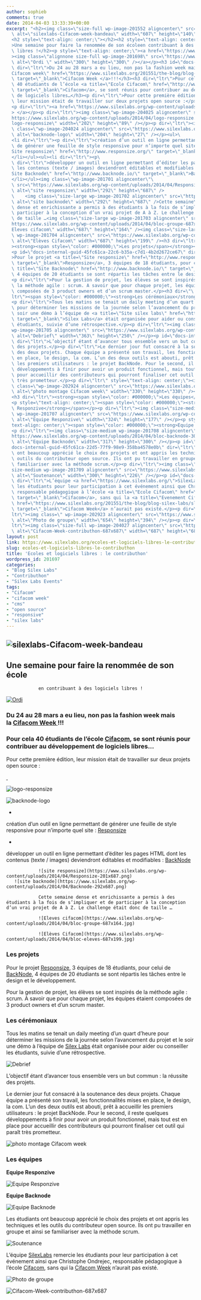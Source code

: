 ```yaml
---
author: sophieb
comments: true
date: 2014-04-03 13:33:39+00:00
excerpt: "<h2><img class=\"size-full wp-image-201552 aligncenter\" src=\"https://www.silexlabs.org/wp-content/uploads/2014/03/silexlabs-Cifacom-week-bandeau.png\"\
  \ alt=\"silexlabs-Cifacom-week-bandeau\" width=\"607\" height=\"140\" /></h2>\
  <h2 style=\"text-align: center;\"></h2><h2 style=\"text-align: center;\"\
  >Une semaine pour faire la renommée de son écoleen contribuant à des logiciels\
  \ libres !</h2><p style=\"text-align: center;\"><a href=\"https://www.silexlabs.org/wp-content/uploads/2014/04/ecran.jpg\"\
  ><img class=\"alignnone size-full wp-image-201698\" src=\"https://www.silexlabs.org/wp-content/uploads/2014/04/ecran.jpg\"\
  \ alt=\"Ordi \" width=\"300\" height=\"300\" /></a></p><h3 id=\"docs-internal-guid-45fc61ca-22b3-cbea-fdd7-607cad378836\"\
  \ dir=\"ltr\">Du 24 au 28 mars a eu lieu, non pas la fashion week mais la <a title=\"\
  Cifacom week\" href=\"https://www.silexlabs.org/201551/the-blog/blog-silex-labs/sl-events/cifacom-week-40-etudiants-pour-creer-2-projets-open-source-en-1-semaine/\"\
  \ target=\"_blank\">Cifacom Week </a>!!!</h3><h3 dir=\"ltr\">Pour cela\
  \ 40 étudiants de l’école <a title=\"Ecole Cifacom\" href=\"http://www.cifacom.com/\"\
  \ target=\"_blank\">Cifacom</a>, se sont réunis pour contribuer au développement\
  \ de logiciels libres…</h3><p dir=\"ltr\">Pour cette première édition,\
  \ leur mission était de travailler sur deux projets open source :</p>\
  <p dir=\"ltr\"><a href=\"https://www.silexlabs.org/wp-content/uploads/2014/04/Capture-d’écran-2014-04-01-à-11.44.50.png\"\
  > </a></p><p dir=\"ltr\"><img class=\"wp-image-204025 aligncenter\" src=\"\
  https://www.silexlabs.org/wp-content/uploads/2014/04/logo-responsize.png\" alt=\"\
  logo-responsize\" width=\"202\" height=\"89\" /></p><p dir=\"ltr\"><img\
  \ class=\"wp-image-204024 aligncenter\" src=\"https://www.silexlabs.org/wp-content/uploads/2014/04/backnode-logo.jpeg\"\
  \ alt=\"backnode-logo\" width=\"204\" height=\"27\" /></p><ul>\
  <li dir=\"ltr\"><p dir=\"ltr\">création d’un outil en ligne permettant\
  \ de générer une feuille de style responsive pour n’importe quel site : <a title=\"\
  Site responsize\" href=\"http://www.responsize.org/\" target=\"_blank\">Responsize</a></p>\
  </li></ul><ul><li dir=\"ltr\"><p\
  \ dir=\"ltr\">développer un outil en ligne permettant d’éditer les pages HTML dont\
  \ les contenus (texte / images) deviendront éditables et modifiables : <a title=\"\
  Site Backnode\" href=\"http://www.backnode.io/\" target=\"_blank\">BackNode</a></p>\
  </li></ul><img class=\"wp-image-201701 aligncenter\"\
  \ src=\"https://www.silexlabs.org/wp-content/uploads/2014/04/Responsize-201x687.png\"\
  \ alt=\"site responsize\" width=\"292\" height=\"687\" />                      \
  \    <img class=\"size-large wp-image-201702 aligncenter\" src=\"https://www.silexlabs.org/wp-content/uploads/2014/04/Backnode-292x687.png\"\
  \ alt=\"site backnode\" width=\"292\" height=\"687\" />Cette semaine\
  \ dense et enrichissante a permis à des étudiants à la fois de s’impliquer et de\
  \ participer à la conception d’un vrai projet de A à Z. Le challenge était donc\
  \ de taille …<img class=\"size-large wp-image-201703 aligncenter\" src=\"\
  https://www.silexlabs.org/wp-content/uploads/2014/04/bloc-groupe-687x164.jpg\" alt=\"\
  Eleves cifacom\" width=\"687\" height=\"164\" /><img class=\"size-large\
  \ wp-image-201704 aligncenter\" src=\"https://www.silexlabs.org/wp-content/uploads/2014/04/bloc-eleves-687x199.jpg\"\
  \ alt=\"Elèves Cifacom\" width=\"687\" height=\"199\" /><h3 dir=\"ltr\"\
  ><strong><span style=\"color: #000000;\">Les projets</span></strong></h3>\
  <p id=\"docs-internal-guid-45fc61ca-22c6-b35a-c7d1-4b2d2672ce67\" dir=\"ltr\"\
  >Pour le projet <a title=\"Site responsize\" href=\"http://www.responsize.org/\"\
  \ target=\"_blank\">Responsize</a>, 3 équipes de 18 étudiants, pour celui de <a\
  \ title=\"Site Backnode\" href=\"http://www.backnode.io/\" target=\"_blank\">BackNode</a>,\
  \ 4 équipes de 20 étudiants se sont répartis les tâches entre le design et le développement.</p>\
  <p dir=\"ltr\">Pour la gestion de projet, les élèves se sont inspirés de\
  \ la méthode agile : scrum. A savoir que pour chaque projet, les équipes étaient\
  \ composées de 3 product owners et d’un scrum master.</p><h3 dir=\"\
  ltr\"><span style=\"color: #000000;\"><strong>Les cérémoniaux</strong></span></h3>\
  <p dir=\"ltr\">Tous les matins se tenait un daily meeting d’un quart d’heure\
  \ pour déterminer les missions de la journée selon l’avancement du projet et le\
  \ soir une démo à l’équipe de <a title=\"Site silex labs\" href=\"https://www.silexlabs.org/\"\
  \ target=\"_blank\">Silex Labs</a> était organisée pour aider ou conseiller les\
  \ étudiants, suivie d’une rétrospective.</p><p dir=\"ltr\"><img class=\"\
  wp-image-201705 aligncenter\" src=\"https://www.silexlabs.org/wp-content/uploads/2014/04/bloc-debreif-687x460.jpg\"\
  \ alt=\"Debrief\" width=\"363\" height=\"250\" /></p><p id=\"docs-internal-guid-45fc61ca-22d1-7d95-4fdf-576dbe1f33b3\"\
  \ dir=\"ltr\">L’objectif étant d’avancer tous ensemble vers un but commun : la réussite\
  \ des projets.</p><p dir=\"ltr\">Le dernier jour fut consacré à la soutenance\
  \ des deux projets. Chaque équipe a présenté son travail, les fonctionnalités mises\
  \ en place, le design, la com. L’un des deux outils est abouti, prêt à accueillir\
  \ les premiers utilisateurs : le projet BackNode. Pour le second, il reste quelques\
  \ développements à finir pour avoir un produit fonctionnel, mais tout est en place\
  \ pour accueillir des contributeurs qui pourront finaliser cet outil qui paraît\
  \ très prometteur.</p><p dir=\"ltr\" style=\"text-align: center;\"><img\
  \ class=\"wp-image-202924 aligncenter\" src=\"https://www.silexlabs.org/wp-content/uploads/2014/04/photo-montage-Cifacom-week-687x687.jpg\"\
  \ alt=\"photo montage Cifacom week\" width=\"330\" height=\"330\" /></p>\
  <h3 dir=\"ltr\"><strong><span style=\"color: #000000;\">Les équipes</span></strong></h3>\
  <p style=\"text-align: center;\"><span style=\"color: #000000;\"><strong>Equipe\
  \ Responzive</strong></span></p><p dir=\"ltr\"><img class=\"size-medium\
  \ wp-image-201707 aligncenter\" src=\"https://www.silexlabs.org/wp-content/uploads/2014/04/bloc-responzive-300x177.jpg\"\
  \ alt=\"Equipe Responzive\" width=\"324\" height=\"177\" /></p><p style=\"\
  text-align: center;\"><span style=\"color: #000000;\"><strong>Equipe Backnode</strong></span></p>\
  <p dir=\"ltr\"><img class=\"size-medium wp-image-201708 aligncenter\" src=\"\
  https://www.silexlabs.org/wp-content/uploads/2014/04/bloc-backnode-300x300.jpg\"\
  \ alt=\"Equipe Backnode\" width=\"317\" height=\"300\" /></p><p id=\"\
  docs-internal-guid-45fc61ca-22d5-77f9-98e9-358ba4578e0b\" dir=\"ltr\">Les étudiants\
  \ ont beaucoup apprécié le choix des projets et ont appris les techniques et les\
  \ outils du contributeur open source. Ils ont pu travailler en groupe et ainsi se\
  \ familiariser avec la méthode scrum.</p><p dir=\"ltr\"><img class=\"\
  size-medium wp-image-201709 aligncenter\" src=\"https://www.silexlabs.org/wp-content/uploads/2014/04/img15-300x226.jpg\"\
  \ alt=\"Soutenance\" width=\"300\" height=\"226\" /></p><p id=\"docs-internal-guid-45fc61ca-22d7-8ece-579a-f6e9670dcfbc\"\
  \ dir=\"ltr\">L’équipe <a href=\"https://www.silexlabs.org/\">SilexLabs</a> remercie\
  \ les étudiants pour leur participation à cet événement ainsi que Christophe Ondrejec,\
  \ responsable pédagogique à l’école <a title=\"Ecole Cifacom\" href=\"http://www.cifacom.com/\"\
  \ target=\"_blank\">Cifacom</a>, sans qui la <a title=\"Evenement Cifacom week\"\
  \ href=\"https://www.silexlabs.org/201551/the-blog/blog-silex-labs/sl-events/cifacom-week-40-etudiants-pour-creer-2-projets-open-source-en-1-semaine/\"\
  \ target=\"_blank\">Cifacom Week</a> n’aurait pas existé.</p><p dir=\"\
  ltr\"><img class=\" wp-image-202923 aligncenter\" src=\"https://www.silexlabs.org/wp-content/uploads/2014/04/Photo-de-groupe-687x414.jpg\"\
  \ alt=\"Photo de groupe\" width=\"654\" height=\"394\" /></p><p dir=\"\
  ltr\"><img class=\"size-full wp-image-204027 aligncenter\" src=\"https://www.silexlabs.org/wp-content/uploads/2014/04/Cifacom-Week-contributhon-687x687.jpg\"\
  \ alt=\"Cifacom-Week-contributhon-687x687\" width=\"687\" height=\"687\" /></p>"
layout: post
link: https://www.silexlabs.org/ecoles-et-logiciels-libres-le-contributhon/
slug: ecoles-et-logiciels-libres-le-contributhon
title: 'Ecoles et logiciels libres : le contributhon'
wordpress_id: 201697
categories:
- "Blog Silex Labs"
- "Contributhon"
- "Silex Labs Events"
tags:
- "Cifacom"
- "cifacom week"
- "cms"
- "open source"
- "responsive"
- "silex labs"
---
```


## ![silexlabs-Cifacom-week-bandeau](https://www.silexlabs.org/wp-content/uploads/2014/03/silexlabs-Cifacom-week-bandeau.png)




##




## Une semaine pour faire la renommée de son école
				en contribuant à des logiciels libres !




[![Ordi ](https://www.silexlabs.org/wp-content/uploads/2014/04/ecran.jpg)](https://www.silexlabs.org/wp-content/uploads/2014/04/ecran.jpg)





### Du 24 au 28 mars a eu lieu, non pas la fashion week mais la [Cifacom Week ](https://www.silexlabs.org/201551/the-blog/blog-silex-labs/sl-events/cifacom-week-40-etudiants-pour-creer-2-projets-open-source-en-1-semaine/)!!!




### Pour cela 40 étudiants de l’école [Cifacom](http://www.cifacom.com/), se sont réunis pour contribuer au développement de logiciels libres…




Pour cette première édition, leur mission était de travailler sur deux projets open source :




[ ](https://www.silexlabs.org/wp-content/uploads/2014/04/Capture-d’écran-2014-04-01-à-11.44.50.png)




![logo-responsize](https://www.silexlabs.org/wp-content/uploads/2014/04/logo-responsize.png)




![backnode-logo](https://www.silexlabs.org/wp-content/uploads/2014/04/backnode-logo.jpeg)







  *


création d’un outil en ligne permettant de générer une feuille de style responsive pour n’importe quel site : [Responsize](http://www.responsize.org/)







  *


développer un outil en ligne permettant d’éditer les pages HTML dont les contenus (texte / images) deviendront éditables et modifiables : [BackNode](http://www.backnode.io/)





				![site responsize](https://www.silexlabs.org/wp-content/uploads/2014/04/Responsize-201x687.png)                          ![site backnode](https://www.silexlabs.org/wp-content/uploads/2014/04/Backnode-292x687.png)

				Cette semaine dense et enrichissante a permis à des étudiants à la fois de s’impliquer et de participer à la conception d’un vrai projet de A à Z. Le challenge était donc de taille …

				![Eleves cifacom](https://www.silexlabs.org/wp-content/uploads/2014/04/bloc-groupe-687x164.jpg)

				![Elèves Cifacom](https://www.silexlabs.org/wp-content/uploads/2014/04/bloc-eleves-687x199.jpg)


### **Les projets**




Pour le projet [Responsize](http://www.responsize.org/), 3 équipes de 18 étudiants, pour celui de [BackNode](http://www.backnode.io/), 4 équipes de 20 étudiants se sont répartis les tâches entre le design et le développement.




Pour la gestion de projet, les élèves se sont inspirés de la méthode agile : scrum. A savoir que pour chaque projet, les équipes étaient composées de 3 product owners et d’un scrum master.





### **Les cérémoniaux**




Tous les matins se tenait un daily meeting d’un quart d’heure pour déterminer les missions de la journée selon l’avancement du projet et le soir une démo à l’équipe de [Silex Labs](https://www.silexlabs.org/) était organisée pour aider ou conseiller les étudiants, suivie d’une rétrospective.




![Debrief](https://www.silexlabs.org/wp-content/uploads/2014/04/bloc-debreif-687x460.jpg)




L’objectif étant d’avancer tous ensemble vers un but commun : la réussite des projets.




Le dernier jour fut consacré à la soutenance des deux projets. Chaque équipe a présenté son travail, les fonctionnalités mises en place, le design, la com. L’un des deux outils est abouti, prêt à accueillir les premiers utilisateurs : le projet BackNode. Pour le second, il reste quelques développements à finir pour avoir un produit fonctionnel, mais tout est en place pour accueillir des contributeurs qui pourront finaliser cet outil qui paraît très prometteur.




![photo montage Cifacom week](https://www.silexlabs.org/wp-content/uploads/2014/04/photo-montage-Cifacom-week-687x687.jpg)





### **Les équipes**




**Equipe Responzive**




![Equipe Responzive](https://www.silexlabs.org/wp-content/uploads/2014/04/bloc-responzive-300x177.jpg)




**Equipe Backnode**




![Equipe Backnode](https://www.silexlabs.org/wp-content/uploads/2014/04/bloc-backnode-300x300.jpg)




Les étudiants ont beaucoup apprécié le choix des projets et ont appris les techniques et les outils du contributeur open source. Ils ont pu travailler en groupe et ainsi se familiariser avec la méthode scrum.




![Soutenance](https://www.silexlabs.org/wp-content/uploads/2014/04/img15-300x226.jpg)




L’équipe [SilexLabs](https://www.silexlabs.org/) remercie les étudiants pour leur participation à cet événement ainsi que Christophe Ondrejec, responsable pédagogique à l’école [Cifacom](http://www.cifacom.com/), sans qui la [Cifacom Week](https://www.silexlabs.org/201551/the-blog/blog-silex-labs/sl-events/cifacom-week-40-etudiants-pour-creer-2-projets-open-source-en-1-semaine/) n’aurait pas existé.




![Photo de groupe](https://www.silexlabs.org/wp-content/uploads/2014/04/Photo-de-groupe-687x414.jpg)




![Cifacom-Week-contributhon-687x687](https://www.silexlabs.org/wp-content/uploads/2014/04/Cifacom-Week-contributhon-687x687.jpg)
